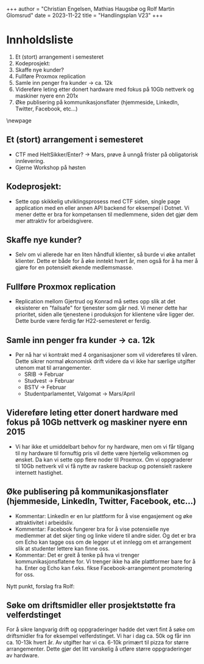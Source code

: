+++
author = "Christian Engelsen, Mathias Haugsbø og Rolf Martin Glomsrud"
date = 2023-11-22
title = "Handlingsplan V23"
+++

# Innholdsliste

1. Et (stort) arrangement i semesteret
2. Kodeprosjekt:
3. Skaffe nye kunder?
4. Fullføre Proxmox replication
5. Samle inn penger fra kunder -> ca. 12k
6. Videreføre leting etter donert hardware med fokus på 10Gb nettverk og maskiner nyere enn 201x
7. Øke publisering på kommunikasjonsflater (hjemmeside, LinkedIn, Twitter, Facebook, etc...)

\newpage

## Et (stort) arrangement i semesteret

- CTF med HeltSikker/Enter? -> Mars, prøve å unngå frister på obligatorisk innlevering.
- Gjerne Workshop på høsten

## Kodeprosjekt:

- Sette opp skikkelig utviklingsprosess med CTF siden, single page application med en eller annen API backend for eksempel i Dotnet. Vi mener dette er bra for kompetansen til medlemmene, siden det gjør dem mer attraktiv for arbeidsgivere.

## Skaffe nye kunder?

- Selv om vi allerede har en liten håndfull klienter, så burde vi øke antallet klienter. Dette er både for å øke inntekt hvert år, men også for å ha mer å gjøre for en potensielt økende medlemsmasse.

## Fullføre Proxmox replication

- Replication mellom Gjertrud og Konrad må settes opp slik at det eksisterer en "failsafe" for tjenester som går ned. Vi mener dette har prioritet, siden alle tjenestene i produksjon for klientene våre ligger der. Dette burde være ferdig før H22-semesteret er ferdig.

## Samle inn penger fra kunder -> ca. 12k

- Per nå har vi kontrakt med 4 organisasjoner som vil videreføres til våren. Dette sikrer normal økonomisk drift videre da vi ikke har særlige utgifter utenom mat til arrangementer.
  - SRIB -> Februar
  - Studvest -> Februar
  - BSTV -> Februar
  - Studentparlamentet, Valgomat -> Mars/April

## Videreføre leting etter donert hardware med fokus på 10Gb nettverk og maskiner nyere enn 2015

- Vi har ikke et umiddelbart behov for ny hardware, men om vi får tilgang til ny hardware til fornuftig pris vil dette være hjertelig velkommen og ønsket. Da kan vi sette opp flere noder til Proxmox. Om vi oppgraderer til 10Gb nettverk vil vi få nytte av raskere backup og potensielt raskere internett hastighet.

## Øke publisering på kommunikasjonsflater (hjemmeside, LinkedIn, Twitter, Facebook, etc...)

- Kommentar: LinkedIn er en lur plattform for å vise engasjement og øke attraktivitet i arbeidsliv.
- Kommentar: Facebook fungerer bra for å vise potensielle nye medlemmer at det skjer ting og linke videre til andre sider. Og det er bra om Echo kan tagge oss om de legger ut et innlegg om et arrangement slik at studenter lettere kan finne oss.
- Kommentar: Det er greit å tenke på hva vi trenger kommunikasjonsflatene for. Vi trenger ikke ha alle plattformer bare for å ha. Enter og Echo kan f.eks. fikse Facebook-arrangement promotering for oss.

Nytt punkt, forslag fra Rolf:

## Søke om driftsmidler eller prosjektstøtte fra velferdstinget

For å sikre langvarig drift og oppgraderinger hadde det vært fint å søke om driftsmidler fra for eksempel velferdstinget. Vi har i dag ca. 50k og får inn ca. 10-13k hvert år. Av utgifter har vi ca. 6-10k primært til pizza for større arrangementer. Dette gjør det litt vanskelig å utføre større oppgraderinger av hardware.